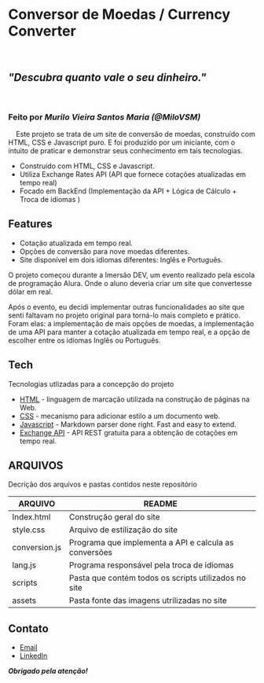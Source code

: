 # Conversor de Moedas / Currency Converter
 
## _"Descubra quanto vale o seu dinheiro."_
 
### Feito por **_Murilo Vieira Santos Maria (@MiloVSM)_**
 
 
Este projeto se trata de um site de conversão de moedas, construído com HTML, CSS e Javascript puro. E foi produzido por um iniciante, com o íntuito de praticar e demonstrar seus conhecimento em tais tecnologias.

- Construído com HTML, CSS e Javascript.
- Utiliza Exchange Rates API (API que fornece cotações atualizadas em tempo real)
- Focado em BackEnd (Implementação da API + Lógica de Cálculo + Troca de idiomas )

## Features

- Cotação atualizada em tempo real.
- Opções de conversão para nove moedas diferentes.
- Site disponível em dois idiomas diferentes: Inglês e Português.

O projeto começou durante a Imersão DEV, um evento realizado pela escola de programação Alura. Onde o aluno deveria criar um site que convertesse dólar em real. 

Após o evento, eu decidi implementar outras funcionalidades ao site que senti faltavam no projeto original para torná-lo mais completo e prático. Foram elas: a implementação de mais opções de moedas, a implementação de uma API para manter a cotação atualizada em tempo real, e a opção de escolher entre os idiomas Inglês ou Português.




## Tech

Tecnologias utlizadas para a concepção do projeto

- [HTML] - linguagem de marcação utilizada na construção de páginas na Web.
- [CSS] - mecanismo para adicionar estilo a um documento web. 
- [Javascript] - Markdown parser done right. Fast and easy to extend.
- [Exchange API] - API REST gratuita para a obtenção de cotações em tempo real.

## ARQUIVOS

Decrição dos arquivos e pastas contidos neste repositório

| ARQUIVO | README |
| ------ | ------ |
| Index.html | Construção geral do site |
| style.css | Arquivo de estilização do site |
| conversion.js | Programa que implementa a API e calcula as conversões |
| lang.js | Programa responsável pela troca de idiomas |
| scripts | Pasta que contém todos os scripts utilizados no site |
| assets | Pasta fonte das imagens utrilizadas no site |

## Contato

- [Email]
- [LinkedIn] 
‎
‎

_**Obrigado pela atenção!**_


   [Email]: <mailto:murilo1.0@outlook.com>
   [LinkedIn]: <https://www.linkedin.com/in/murilo-vieira-08379b233/>
   
   [HTML]: <https://developer.mozilla.org/pt-BR/docs/Web/HTML>
   [CSS]: <https://developer.mozilla.org/pt-BR/docs/Web/CSS>
   [Javascript]: <https://www.javascript.com/>
   [Exchange API]: <https://exchangeratesapi.io/>